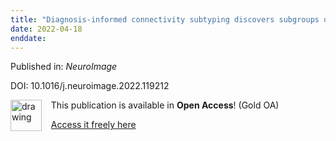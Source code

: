 ```yaml
---
title: "Diagnosis-informed connectivity subtyping discovers subgroups of autism with reproducible symptom profiles."
date: 2022-04-18
enddate:
---
```


Published in: *NeuroImage*

DOI: 10.1016/j.neuroimage.2022.119212

<img src="https://upload.wikimedia.org/wikipedia/commons/thumb/7/77/Open_Access_logo_PLoS_transparent.svg/800px-Open_Access_logo_PLoS_transparent.svg.png" alt="drawing" width="50" align="left"/> &nbsp;&nbsp;&nbsp;This publication is available in **Open Access**! (Gold OA)

&nbsp;&nbsp;&nbsp;[Access it freely here](https://doi.org/10.1016/j.neuroimage.2022.119212
)


